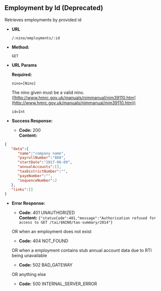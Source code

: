 Employment by Id (Deprecated)
----------------
  Retrieves employments by provided id

* **URL**

  `/:nino/employments/:id`

* **Method:**

  `GET`

*  **URL Params**

   **Required:**

   `nino=[Nino]`

   The nino given must be a valid nino. ([http://www.hmrc.gov.uk/manuals/nimmanual/nim39110.htm](http://www.hmrc.gov.uk/manuals/nimmanual/nim39110.htm))

   `id=Int`

* **Success Response:**

  * **Code:** 200 <br />
    **Content:**

```json
{
   "data":{
      "name":"company name",
      "payrollNumber":"888",
      "startDate":"2017-06-09",
      "annualAccounts":[],
      "taxDistrictNumber":"",
      "payeNumber":"",
      "sequenceNumber":2
   },
   "links":[]
}
```

* **Error Response:**

  * **Code:** 401 UNAUTHORIZED <br />
    **Content:** `{"statusCode":401,"message":"Authorisation refused for access to GET /tai/$NINO/tax-summary/2014"}`

  OR when an employment does not exist

  * **Code:** 404 NOT_FOUND <br />

  OR when a employment contains stub annual account data due to RTI being unavailable

  * **Code:** 502 BAD_GATEWAY <br />

  OR anything else

  * **Code:** 500 INTERNAL_SERVER_ERROR <br />


